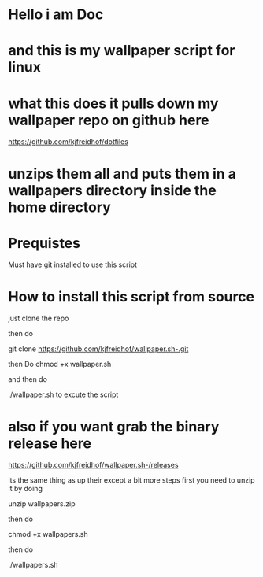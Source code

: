 # Hello i am Doc 

# and this is my wallpaper script for linux 

# what this does it pulls down my wallpaper repo on github here 
https://github.com/kjfreidhof/dotfiles
# unzips them all and puts them in a wallpapers directory inside the home directory

# Prequistes 
Must have git installed to use this script 

# How to install this script from source
just clone the repo 

then do 

git clone https://github.com/kjfreidhof/wallpaper.sh-.git

then Do chmod +x wallpaper.sh 

and then do 

./wallpaper.sh to excute the script 

# also if you want grab the binary release here 
https://github.com/kjfreidhof/wallpaper.sh-/releases

its the same thing as up their except a bit more steps first 
you need to unzip it by doing 

unzip wallpapers.zip

then do 

chmod +x wallpapers.sh 

then do 

./wallpapers.sh

